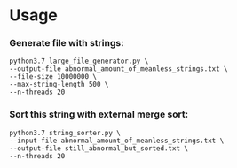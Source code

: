 # Usage
### Generate file with strings:
```
python3.7 large_file_generator.py \
--output-file abnormal_amount_of_meanless_strings.txt \
--file-size 10000000 \
--max-string-length 500 \
--n-threads 20
```

### Sort this string with external merge sort:
```
python3.7 string_sorter.py \
--input-file abnormal_amount_of_meanless_strings.txt \
--output-file still_abnormal_but_sorted.txt \
--n-threads 20
```